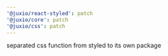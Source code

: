 ```yaml
---
'@juxio/react-styled': patch
'@juxio/core': patch
'@juxio/css': patch
---
```


separated css function from styled to its own package
